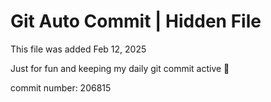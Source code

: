 # Git Auto Commit | Hidden File

This file was added Feb 12, 2025

Just for fun and keeping my daily git commit active 🤪

commit number: 206815
